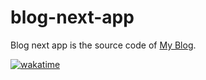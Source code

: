 # blog-next-app

Blog next app is the source code of [My Blog](https://adventuresbyalexx.com).

[![wakatime](https://wakatime.com/badge/user/755553db-620d-49b7-8528-b244ba63fe06/project/018debe2-3ca7-47a7-af5d-696750805707.svg)](https://wakatime.com/badge/user/755553db-620d-49b7-8528-b244ba63fe06/project/018debe2-3ca7-47a7-af5d-696750805707)
